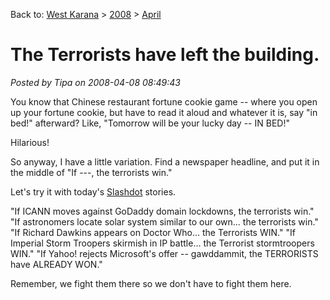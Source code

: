 Back to: [West Karana](/posts/westkarana.md) > [2008](/posts/2008/westkarana.md) > [April](./westkarana.md)
# The Terrorists have left the building.

*Posted by Tipa on 2008-04-08 08:49:43*

You know that Chinese restaurant fortune cookie game -- where you open up your fortune cookie, but have to read it aloud and whatever it is, say "in bed!" afterward? Like, "Tomorrow will be your lucky day -- IN BED!"

Hilarious!

So anyway, I have a little variation. Find a newspaper headline, and put it in the middle of "If ---, the terrorists win."

Let's try it with today's [Slashdot](http://slashdot.org) stories.

"If ICANN moves against GoDaddy domain lockdowns, the terrorists win."
"If astronomers locate solar system similar to our own... the terrorists win."
"If Richard Dawkins appears on Doctor Who... the Terrorists WIN."
"If Imperial Storm Troopers skirmish in IP battle... the Terrorist stormtroopers WIN."
"If Yahoo! rejects Microsoft's offer -- gawddammit, the TERRORISTS have ALREADY WON."

Remember, we fight them there so we don't have to fight them here.

